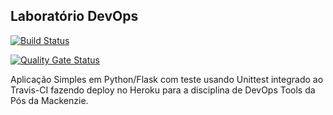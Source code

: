 ## Laboratório DevOps
                                                                                                                                            
[![Build Status](https://travis-ci.com/andersoncab/devopslab.svg?branch=main)](https://travis-ci.com/andersoncab/devopslab)

[![Quality Gate Status](https://sonarcloud.io/api/project_badges/measure?project=andersoncab&metric=alert_status)](https://sonarcloud.io/dashboard?id=andersoncab)

Aplicação Simples em Python/Flask com teste usando Unittest integrado ao Travis-CI fazendo deploy no Heroku para a disciplina de DevOps Tools da Pós da Mackenzie.
